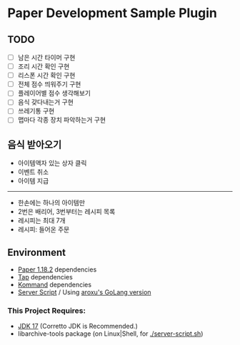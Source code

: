 # Paper Development Sample Plugin

## TODO

- [ ] 남은 시간 타이머 구현
- [ ] 조리 시간 확인 구현
- [ ] 리스폰 시간 확인 구현
- [ ] 전체 점수 띄워주기 구현
- [ ] 플레이어별 점수 생각해보기
- [ ] 음식 갖다내는거 구현
- [ ] 쓰레기통 구현
- [ ] 맵마다 각종 장치 파악하는거 구현

## 음식 받아오기
- 아이템액자 있는 상자 클릭
- 이벤트 취소
- 아이템 지급

---

- 한손에는 하나의 아이템만
- 2번은 배리어, 3번부터는 레시피 목록
- 레시피는 최대 7개
- 레시피: 들어온 주문

## Environment

- [Paper 1.18.2](https://papermc.io/downloads) dependencies
- [Tap](https://github.com/monun/tap) dependencies
- [Kommand](https://github.com/monun/kommand/) dependencies
- [Server Script](https://github.com/monun/server-script) / Using [aroxu's GoLang version](https://github.com/aroxu/server-script/)

### This Project Requires:

- [JDK 17](https://docs.aws.amazon.com/corretto/latest/corretto-17-ug/downloads-list.html) (Corretto JDK is Recommended.)
- libarchive-tools package (on Linux|Shell, for [./server-script.sh](./server-script.sh))
